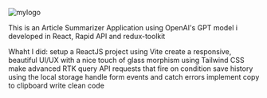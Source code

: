 
![mylogo](https://github.com/dennohgitau/summerizer/assets/68841826/db38eea8-bca9-474e-b414-85ae38e49fb4)









This is an Article Summarizer Application using OpenAI's GPT model i developed in React, Rapid API and redux-toolkit

Whaht I did:
setup a ReactJS project using Vite
create a responsive, beautiful UI/UX with a nice touch of glass morphism using Tailwind CSS
make advanced RTK query API requests that fire on condition
save history using the local storage
handle form events and catch errors
implement copy to clipboard
write clean code
